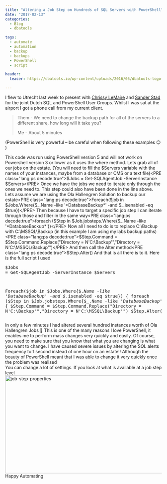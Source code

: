 ```yaml
---
title: "Altering a Job Step on Hundreds of SQL Servers with PowerShell"
date: "2017-02-13" 
categories:
  - Blog
  - dbatools

tags:
  - automate
  - automation
  - backup
  - backups
  - PowerShell
  - script

header:
  teaser: https://dbatools.io/wp-content/uploads/2016/05/dbatools-logo-1.png

---
```

I flew to Utrecht last week to present with <A href="https://twitter.com/cl" target=_blank>Chrissy LeMaire</A> and <A href="https://twitter.com/SQLStad" target=_blank>Sander Stad</A> for the joint Dutch SQL and PowerShell User Groups. Whilst I was sat at the airport I got a phone call from my current client. 

> Them - We need to change the backup path for all of the servers to a different share, how long will it take you?
> 
> Me - About 5 minutes 

(PowerShell is very powerful – be careful when following these examples 😉 )


This code was run using PowerShell version 5 and will not work on Powershell version 3 or lower as it uses the where method.
Lets grab all of our jobs on the estate. (You will need to fill the $Servers variable with the names of your instances, maybe from a database or CMS or a text file)<PRE class="lang:ps decode:true">$Jobs = Get-SQLAgentJob -ServerInstance $Servers</PRE>
Once we have the jobs we need to iterate only through the ones we need to. This step could also have been done in the line above. Lets assume we are using the Ola Hallengren Solution to backup our estate<PRE class="lang:ps decode:true">Foreach($job in $Jobs.Where{$_.Name -like '*DatabaseBackup*' -and $_.isenabled -eq $true})</PRE>
Then because I have to target a specific job step I can iterate through those and filter in the same way<PRE class="lang:ps decode:true">foreach ($Step in $Job.jobsteps.Where{$_.Name -like '*DatabaseBackup*'})</PRE>
Now all I need to do is to replace C:\Backup with C:\MSSQL\Backup (in this example I am using my labs backup paths)<PRE class="lang:ps decode:true">$Step.Command = $Step.Command.Replace("Directory = N'C:\Backup'","Directory = N'C:\MSSQL\Backup'")</PRE>
And then call the Alter method<PRE class="lang:ps decode:true">$Step.Alter()</PRE>
And that is all there is to it. Here is the full script I used<PRE class="lang:ps decode:true">$Jobs = Get-SQLAgentJob -ServerInstance $Servers

Foreach($job in $Jobs.Where{$_.Name -like '*DatabaseBackup*' -and $_.isenabled -eq $true})
{
foreach ($Step in $Job.jobsteps.Where{$_.Name -like '*DatabaseBackup*'})
{
$Step.Command = $Step.Command.Replace("Directory = N'C:\Backup'","Directory = N'C:\MSSQL\Backup'")
$Step.Alter()
}
}</PRE>
In only a few minutes I had altered several hundred instances worth of Ola Hallengren Jobs 🙂
This is one of the many reasons I love PowerShell, it enables me to perform mass changes very quickly and easily. Of course, you need to make sure that you know that what you are changing is what you want to change. I have caused severe issues by altering the SQL alerts frequency to 1 second instead of one hour on an estate!! Although the beauty of PowerShell meant that I was able to change it very quickly once the problem was realised<BR>You can change a lot of settings. If you look at what is available at a job step level<BR><IMG class="alignnone size-full wp-image-3393" alt=job-step-properties src="https://blog.robsewell.com/assets/uploads/2017/02/job-step-properties.png?resize=630%2C314&amp;ssl=1" width=630 height=314 data-recalc-dims="1" loading="lazy" data-large-file="https://blog.robsewell.com/assets/uploads/2017/02/job-step-properties.png?fit=630%2C314&amp;ssl=1" data-medium-file="https://blog.robsewell.com/assets/uploads/2017/02/job-step-properties.png?fit=300%2C150&amp;ssl=1" data-image-description="" data-image-title="job-step-properties" data-image-meta='{"aperture":"0","credit":"","camera":"","caption":"","created_timestamp":"0","copyright":"","focal_length":"0","iso":"0","shutter_speed":"0","title":"","orientation":"0"}' data-comments-opened="1" data-orig-size="1492,744" data-orig-file="https://blog.robsewell.com/assets/uploads/2017/02/job-step-properties.png?fit=1492%2C744&amp;ssl=1" data-permalink="https://blog.robsewell.com/altering-a-job-step-on-hundreds-of-sql-servers-with-powershell/job-step-properties/#main" data-attachment-id="3393"><BR>Happy Automating

